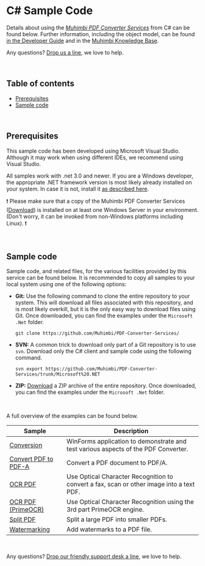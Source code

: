 # C# Sample Code
Details about using the *[Muhimbi PDF Converter Services](http://www.muhimbi.com/Products/PDF-Converter-Services/summary.aspx)* from C# can be found below. Further information, including the object model, can be found [in the Developer Guide](http://www.muhimbi.com/support/documentation/PDF-Converter-Services/User---Developer-Guide.aspx) and in the [Muhimbi Knowledge Base](https://support.muhimbi.com/hc/en-us/sections/206267927-PDF-Converter-Web-Service-Interface).

Any questions? [Drop us a line](http://www.muhimbi.com/contact.aspx), we love to help.

<br/>

## Table of contents

- [Prerequisites](#prerequisites)
- [Sample code](#sample-code)

<br/>

## Prerequisites

This sample code has been developed using Microsoft Visual Studio. Although it may work  when using different IDEs, we recommend using Visual Studio.

All samples work with .net 3.0 and newer. If you are a Windows developer, the appropriate .NET framework version is most likely already installed on your system. In case it is not, install it [as described here](https://msdn.microsoft.com/en-us/library/5a4x27ek(v=vs.110).aspx).

:exclamation:
Please make sure that a copy of the Muhimbi PDF Converter Services ([Download](http://www.muhimbi.com/Products/PDF-Converter-Services/Free-Trial.aspx)) is installed on at least one Windows Server in your environment. (Don't worry, it can be invoked from non-Windows platforms including Linux).
:exclamation:

<br/>

## Sample code

Sample code, and related files, for the various facilities provided by this service can be found below. It is recommended to copy all samples to your local system using one of the following options:

- **Git:** Use the following command to clone the entire repository to your system. This will download all files associated with this repository, and is most likely overkill, but it is the only easy way to download files using Git. Once downloaded, you can find the examples under the `Microsoft .Net` folder.<br>
   
     `git clone https://github.com/Muhimbi/PDF-Converter-Services/`

- **SVN:** A common trick to download only part of a Git repository  is to use `svn`. Download only the C# client and sample code using the following command.<br>

     `svn export https://github.com/Muhimbi/PDF-Converter-Services/trunk/Microsoft%20.NET`

- **ZIP:** [Download](https://github.com/Muhimbi/PDF-Converter-Services/zipball/master/) a ZIP archive of the entire repository. Once downloaded, you can find the examples under the `Microsoft .Net` folder.

<br/>

A full overview of the examples can be found below.

Sample								| Description
------------------------------------|---------------------------------------------------------
[Conversion](Conversion/)						| WinForms application to demonstrate and test various aspects of the PDF Converter.
[Convert PDF to PDF-A](Convert%20PDF%20to%20PDF-A)	| Convert a PDF document to PDF/A.
[OCR PDF](OCR%20PDF/)								| Use Optical Character Recognition to convert a fax, scan or other image into a text PDF.
[OCR PDF (PrimeOCR)](OCR%20PDF%20(PrimeOCR)/)	| Use Optical Character Recognition using the 3rd part PrimeOCR engine.
[Split PDF](Split%20PDF/)							| Split a large PDF into smaller PDFs.
[Watermarking](Watermarking/)					| Add watermarks to a PDF file.

<br/>

Any questions? [Drop our friendly support desk a line](http://www.muhimbi.com/contact.aspx), we love to help.

<br/>